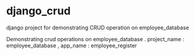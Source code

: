 # django_crud
django project for demonstrating  CRUD operation  on employee_database 


Demonstrating crud operations on employee_database . 
project_name : employee_database , app_name : employee_register
